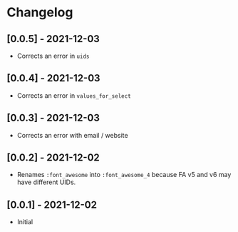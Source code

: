 # Changelog

## [0.0.5] - 2021-12-03

- Corrects an error in `uids`

## [0.0.4] - 2021-12-03

- Corrects an error in `values_for_select`

## [0.0.3] - 2021-12-03

- Corrects an error with email / website

## [0.0.2] - 2021-12-02

- Renames `:font_awesome` into `:font_awesome_4` because FA v5 and v6 may have different UIDs.

## [0.0.1] - 2021-12-02

- Initial
